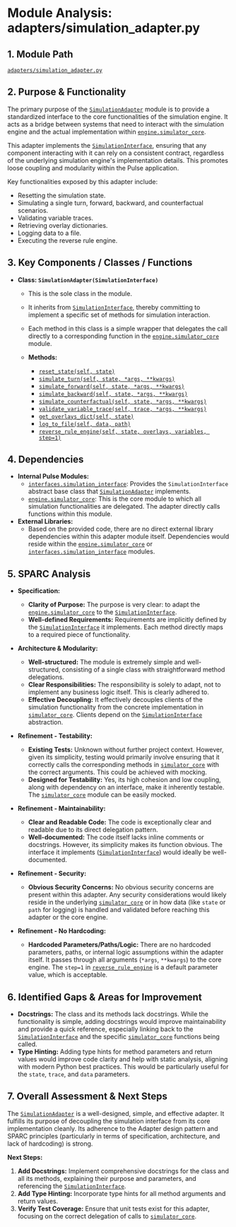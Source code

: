 # Module Analysis: adapters/simulation_adapter.py

## 1. Module Path

[`adapters/simulation_adapter.py`](adapters/simulation_adapter.py:1)

## 2. Purpose & Functionality

The primary purpose of the [`SimulationAdapter`](adapters/simulation_adapter.py:4) module is to provide a standardized interface to the core functionalities of the simulation engine. It acts as a bridge between systems that need to interact with the simulation engine and the actual implementation within [`engine.simulator_core`](simulation_engine/simulator_core.py:1).

This adapter implements the [`SimulationInterface`](interfaces/simulation_interface.py:1), ensuring that any component interacting with it can rely on a consistent contract, regardless of the underlying simulation engine's implementation details. This promotes loose coupling and modularity within the Pulse application.

Key functionalities exposed by this adapter include:
*   Resetting the simulation state.
*   Simulating a single turn, forward, backward, and counterfactual scenarios.
*   Validating variable traces.
*   Retrieving overlay dictionaries.
*   Logging data to a file.
*   Executing the reverse rule engine.

## 3. Key Components / Classes / Functions

*   **Class: `SimulationAdapter(SimulationInterface)`**
    *   This is the sole class in the module.
    *   It inherits from [`SimulationInterface`](interfaces/simulation_interface.py:1), thereby committing to implement a specific set of methods for simulation interaction.
    *   Each method in this class is a simple wrapper that delegates the call directly to a corresponding function in the [`engine.simulator_core`](simulation_engine/simulator_core.py:1) module.

    *   **Methods:**
        *   [`reset_state(self, state)`](adapters/simulation_adapter.py:5)
        *   [`simulate_turn(self, state, *args, **kwargs)`](adapters/simulation_adapter.py:8)
        *   [`simulate_forward(self, state, *args, **kwargs)`](adapters/simulation_adapter.py:11)
        *   [`simulate_backward(self, state, *args, **kwargs)`](adapters/simulation_adapter.py:14)
        *   [`simulate_counterfactual(self, state, *args, **kwargs)`](adapters/simulation_adapter.py:17)
        *   [`validate_variable_trace(self, trace, *args, **kwargs)`](adapters/simulation_adapter.py:20)
        *   [`get_overlays_dict(self, state)`](adapters/simulation_adapter.py:23)
        *   [`log_to_file(self, data, path)`](adapters/simulation_adapter.py:26)
        *   [`reverse_rule_engine(self, state, overlays, variables, step=1)`](adapters/simulation_adapter.py:29)

## 4. Dependencies

*   **Internal Pulse Modules:**
    *   [`interfaces.simulation_interface`](interfaces/simulation_interface.py:1): Provides the `SimulationInterface` abstract base class that [`SimulationAdapter`](adapters/simulation_adapter.py:4) implements.
    *   [`engine.simulator_core`](simulation_engine/simulator_core.py:1): This is the core module to which all simulation functionalities are delegated. The adapter directly calls functions within this module.
*   **External Libraries:**
    *   Based on the provided code, there are no direct external library dependencies within this adapter module itself. Dependencies would reside within the [`engine.simulator_core`](simulation_engine/simulator_core.py:1) or [`interfaces.simulation_interface`](interfaces/simulation_interface.py:1) modules.

## 5. SPARC Analysis

*   **Specification:**
    *   **Clarity of Purpose:** The purpose is very clear: to adapt the [`engine.simulator_core`](simulation_engine/simulator_core.py:1) to the [`SimulationInterface`](interfaces/simulation_interface.py:1).
    *   **Well-defined Requirements:** Requirements are implicitly defined by the [`SimulationInterface`](interfaces/simulation_interface.py:1) it implements. Each method directly maps to a required piece of functionality.

*   **Architecture & Modularity:**
    *   **Well-structured:** The module is extremely simple and well-structured, consisting of a single class with straightforward method delegations.
    *   **Clear Responsibilities:** The responsibility is solely to adapt, not to implement any business logic itself. This is clearly adhered to.
    *   **Effective Decoupling:** It effectively decouples clients of the simulation functionality from the concrete implementation in [`simulator_core`](simulation_engine/simulator_core.py:1). Clients depend on the [`SimulationInterface`](interfaces/simulation_interface.py:1) abstraction.

*   **Refinement - Testability:**
    *   **Existing Tests:** Unknown without further project context. However, given its simplicity, testing would primarily involve ensuring that it correctly calls the corresponding methods in [`simulator_core`](simulation_engine/simulator_core.py:1) with the correct arguments. This could be achieved with mocking.
    *   **Designed for Testability:** Yes, its high cohesion and low coupling, along with dependency on an interface, make it inherently testable. The [`simulator_core`](simulation_engine/simulator_core.py:1) module can be easily mocked.

*   **Refinement - Maintainability:**
    *   **Clear and Readable Code:** The code is exceptionally clear and readable due to its direct delegation pattern.
    *   **Well-documented:** The code itself lacks inline comments or docstrings. However, its simplicity makes its function obvious. The interface it implements ([`SimulationInterface`](interfaces/simulation_interface.py:1)) would ideally be well-documented.

*   **Refinement - Security:**
    *   **Obvious Security Concerns:** No obvious security concerns are present within this adapter. Any security considerations would likely reside in the underlying [`simulator_core`](simulation_engine/simulator_core.py:1) or in how data (like `state` or `path` for logging) is handled and validated before reaching this adapter or the core engine.

*   **Refinement - No Hardcoding:**
    *   **Hardcoded Parameters/Paths/Logic:** There are no hardcoded parameters, paths, or internal logic assumptions within the adapter itself. It passes through all arguments (`*args`, `**kwargs`) to the core engine. The `step=1` in [`reverse_rule_engine`](adapters/simulation_adapter.py:29) is a default parameter value, which is acceptable.

## 6. Identified Gaps & Areas for Improvement

*   **Docstrings:** The class and its methods lack docstrings. While the functionality is simple, adding docstrings would improve maintainability and provide a quick reference, especially linking back to the [`SimulationInterface`](interfaces/simulation_interface.py:1) and the specific [`simulator_core`](simulation_engine/simulator_core.py:1) functions being called.
*   **Type Hinting:** Adding type hints for method parameters and return values would improve code clarity and help with static analysis, aligning with modern Python best practices. This would be particularly useful for the `state`, `trace`, and `data` parameters.

## 7. Overall Assessment & Next Steps

The [`SimulationAdapter`](adapters/simulation_adapter.py:4) is a well-designed, simple, and effective adapter. It fulfills its purpose of decoupling the simulation interface from its core implementation cleanly. Its adherence to the Adapter design pattern and SPARC principles (particularly in terms of specification, architecture, and lack of hardcoding) is strong.

**Next Steps:**
1.  **Add Docstrings:** Implement comprehensive docstrings for the class and all its methods, explaining their purpose and parameters, and referencing the [`SimulationInterface`](interfaces/simulation_interface.py:1).
2.  **Add Type Hinting:** Incorporate type hints for all method arguments and return values.
3.  **Verify Test Coverage:** Ensure that unit tests exist for this adapter, focusing on the correct delegation of calls to [`simulator_core`](simulation_engine/simulator_core.py:1).
